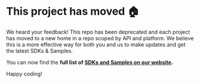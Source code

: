 This project has moved :house:
====================================
We heard your feedback! This repo has been deprecated and each project has moved to a new home in a repo scoped by API and platform. We believe this is a more effective way for both you and us to make updates and get the latest SDKs & Samples.

You can now find the **full list of [SDKs and Samples on our website](https://www.microsoft.com/cognitive-services/en-us/sdk-sample).**

Happy coding!
